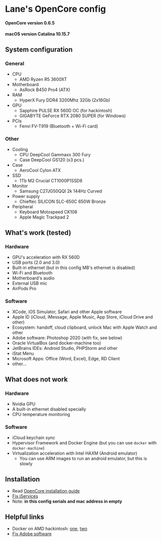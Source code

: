 # Lane's OpenCore config
#### OpenCore version 0.6.5
#### macOS version Catalina 10.15.7


## System configuration
### General
- CPU
    - AMD Ryzen R5 3600XT
- Motherboard
    - AsRock B450 Pro4 (ATX)
- RAM
    - HyperX Fury DDR4 3200Mhz 32Gb (2x16Gb)
- GPU
    - Sapphire PULSE RX 560D OC (for hackintosh)
    - GIGABYTE GeForce RTX 2080 SUPER (for Windows)
- PCIs
    - Fenvi FV-T919 (Bluetooth + Wi-Fi card)
### Other
- Cooling
    - CPU DeepCool Gammaxx 300 Fury
    - Case DeepCool GS120 (x3 pcs.)
- Case
    - AeroCool Cylon ATX
- SSD
    - 1Tb M2 Crucial CT1000P1SSD8
- Monitor
    - Samsung C27JG50QQI 2k 144Hz Curved
- Power supply
    - Chieftec SILICON SLC-650C 650W Bronze
- Peripheral
    - Keyboard Motospeed CK108
    - Apple Magic Trackpad 2


## What's work (tested)
### Hardware
- GPU's acceleration with RX 560D
- USB ports (2.0 and 3.0)
- Built-in ethernet (but in this config MB's ethernet is disabled)
- Wi-Fi and Bluetooth
- Motherboard's audio
- External USB mic
- AirPods Pro

### Software
- XCode, iOS Simulator, Safari and other Apple software
- Apple ID (iCloud, iMessage, Apple Music, App Store, iCloud Drive and other)
- Ecosystem: handoff, cloud clipboard, unlock Mac with Apple Watch and other
- Adobe software: Photoshop 2020 (with fix, see below)
- Oracle VirtualBox (and docker-machine too)
- JetBrains IDEs: Android Studio, PHPStorm and other
- iStat Menu
- Microsoft Apps: Office (Word, Excel), Edge, RD Client
- other...


## What does not work
### Hardware
- Nvidia GPU
- A built-in ethernet disabled specially
- CPU temperature monitoring

### Software
- iCloud keychain sync
- Hypervisor Framework and Docker Engine (but you can use `docker` with `docker-machine`)
- Virtualization acceleration with Intel HAXM (Android emulator)
    - You can use ARM images to run an android emulator, but this is slowly


## Installation 
- Read [OpenCore installation guide](https://dortania.github.io/OpenCore-Install-Guide/)
- [Fix iServices](https://dortania.github.io/OpenCore-Post-Install/universal/iservices.html)
- Note: **in this config serials and mac address in empty**

## Helpful links
- Docker on AMD hackintosh: [one](https://gist.github.com/slykar/e92732be9bf81a71e08068245656d70e), [two](https://evgeni.blog/hackintosh/docker-amd-ryzen)
- [Fix Adobe software](https://gist.github.com/naveenkrdy/26760ac5135deed6d0bb8902f6ceb6bd)

